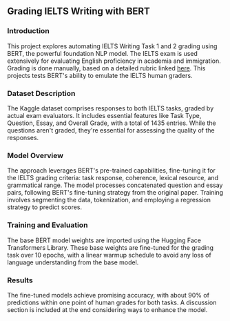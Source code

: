 ## Grading IELTS Writing with BERT ##

### Introduction ###
This project explores automating IELTS Writing Task 1 and 2 grading using BERT, the powerful foundation NLP model. 
The IELTS exam is used extensively for evaluating English proficiency in academia and immigration. 
Grading is done manually, based on a detailed rubric linked [here](https://takeielts.britishcouncil.org/sites/default/files/ielts_writing_band_descriptors.pdf).
This projects tests BERT's ability to emulate the IELTS human graders.

### Dataset Description ###
The Kaggle dataset comprises responses to both IELTS tasks, graded by actual exam evaluators.
It includes essential features like Task Type, Question, Essay, and Overall Grade, with a total of 1435 entries.
While the questions aren't graded, they're essential for assessing the quality of the responses. 

### Model Overview ###
The approach leverages BERT's pre-trained capabilities, fine-tuning it for the IELTS grading criteria: 
task response, coherence, lexical resource, and grammatical range. 
The model processes concatenated question and essay pairs, following BERT's fine-tuning strategy from the original paper. 
Training involves segmenting the data, tokenization, and employing a regression strategy to predict scores.

### Training and Evaluation ###
The base BERT model weights are imported using the Hugging Face Transformers Library. 
These base weights are fine-tuned for the grading task over 10 epochs, with a linear warmup schedule to avoid any loss of language understanding from the base model.

### Results ###
The fine-tuned models achieve promising accuracy, with about 90% of predictions within one point of human grades for both tasks.
A discussion section is included at the end considering ways to enhance the model.
